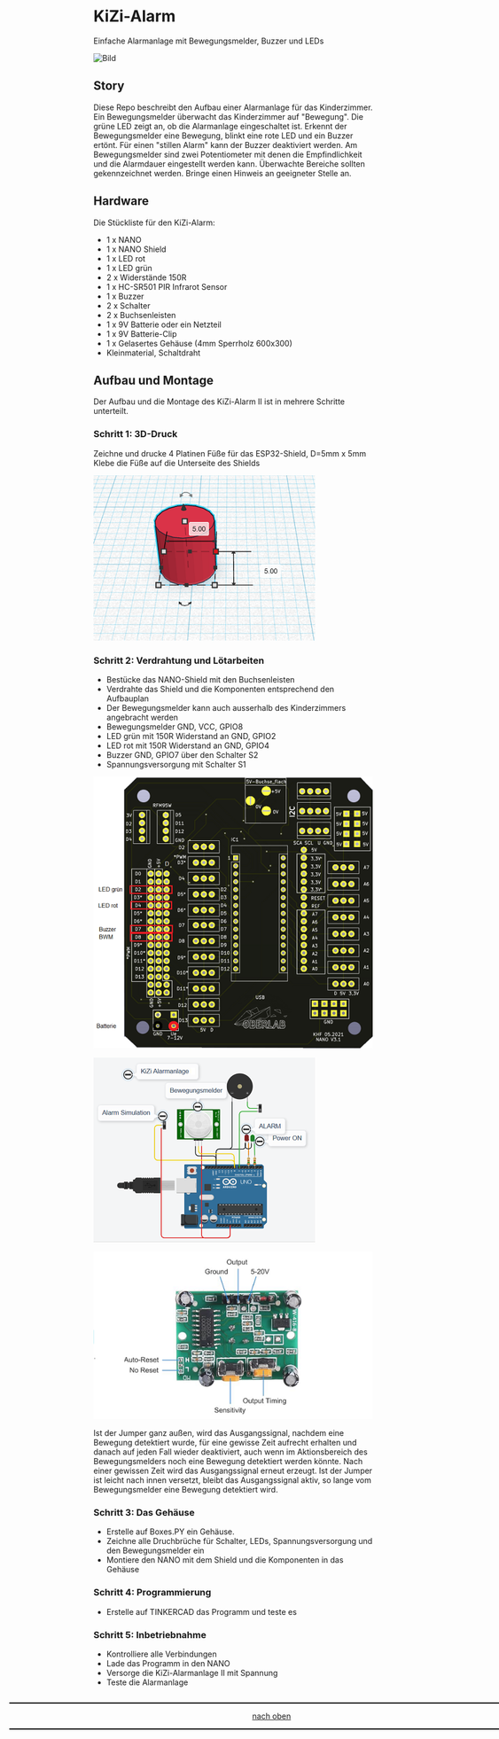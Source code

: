 <a name="oben"></a>

# KiZi-Alarm
Einfache Alarmanlage mit Bewegungsmelder, Buzzer und LEDs

![Bild](pic/KiZi-Alam.png)

## Story

Diese Repo beschreibt den Aufbau einer Alarmanlage für das Kinderzimmer. Ein Bewegungsmelder überwacht das Kinderzimmer auf "Bewegung". Die grüne LED zeigt an, ob die Alarmanlage eingeschaltet ist. Erkennt der Bewegungsmelder eine Bewegung, blinkt eine rote LED und ein Buzzer ertönt. Für einen "stillen Alarm" kann der Buzzer deaktiviert werden. Am Bewegungsmelder sind zwei Potentiometer mit denen die Empfindlichkeit und die Alarmdauer eingestellt werden kann.
Überwachte Bereiche sollten gekennzeichnet werden. Bringe einen Hinweis an geeigneter Stelle an.

## Hardware
Die Stückliste für den KiZi-Alarm:

+ 1 x NANO
+ 1 x NANO Shield
+ 1 x LED rot
+ 1 x LED grün
+ 2 x Widerstände 150R
+ 1 x HC-SR501 PIR Infrarot Sensor
+ 1 x Buzzer
+ 2 x Schalter
+ 2 x Buchsenleisten
+ 1 x 9V Batterie oder ein Netzteil
+ 1 x 9V Batterie-Clip
+ 1 x Gelasertes Gehäuse (4mm Sperrholz 600x300)
+ Kleinmaterial, Schaltdraht

## Aufbau und Montage
Der Aufbau und die Montage des KiZi-Alarm II ist in mehrere Schritte unterteilt.


### Schritt 1: 3D-Druck
Zeichne und drucke 4 Platinen Füße für das ESP32-Shield, D=5mm x 5mm
Klebe die Füße auf die Unterseite des Shields

![Bild](pic/Spacer5mm.png)

### Schritt 2: Verdrahtung und Lötarbeiten
+ Bestücke das NANO-Shield mit den Buchsenleisten
+ Verdrahte das Shield und die Komponenten entsprechend den Aufbauplan
+ Der Bewegungsmelder kann auch ausserhalb des Kinderzimmers angebracht werden
+ Bewegungsmelder GND, VCC, GPIO8
+ LED grün mit 150R Widerstand an GND, GPIO2
+ LED rot mit 150R Widerstand an GND, GPIO4
+ Buzzer GND, GPIO7 über den Schalter S2
+ Spannungsversorgung mit Schalter S1

![Bild](pic/nanoshieldkial.png)

![Bild](pic/Aufbauplan.png)

![Bild](pic/PIRHC-SR501.png)

Ist der Jumper ganz außen, wird das Ausgangssignal, nachdem eine Bewegung detektiert wurde, für eine gewisse Zeit aufrecht erhalten und danach auf jeden Fall wieder deaktiviert, auch wenn im Aktionsbereich des Bewegungsmelders noch eine Bewegung detektiert werden könnte. Nach einer gewissen Zeit wird das Ausgangssignal erneut erzeugt.
Ist der Jumper ist leicht nach innen versetzt, bleibt das Ausgangssignal aktiv, so lange vom Bewegungsmelder eine Bewegung detektiert wird.

### Schritt 3: Das Gehäuse
+ Erstelle auf Boxes.PY ein Gehäuse.
+ Zeichne alle Druchbrüche für Schalter, LEDs, Spannungsversorgung und den Bewegungsmelder ein
+ Montiere den NANO mit dem Shield und die Komponenten in das Gehäuse


### Schritt 4: Programmierung
+ Erstelle auf TINKERCAD das Programm und teste es

### Schritt 5: Inbetriebnahme
+ Kontrolliere alle Verbindungen
+ Lade das Programm in den NANO
+ Versorge die KiZi-Alarmanlage II mit Spannung
+ Teste die Alarmanlage

<div style="position:absolute; left:2cm; ">   
<ol class="breadcrumb" style="border-top: 2px solid black;border-bottom:2px solid black; height: 45px; width: 900px;"> <p align="center"><a href="#oben">nach oben</a></p></ol>
</div>  





